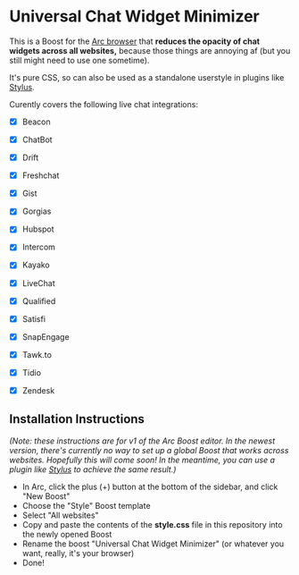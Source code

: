 # Universal Chat Widget Minimizer

This is a Boost for the [Arc browser](https://arc.net/) that **reduces the opacity of chat widgets across all websites,** because those things are annoying af (but you still might need to use one sometime).

It's pure CSS, so can also be used as a standalone userstyle in plugins like [Stylus](https://add0n.com/stylus.html).

Curently covers the following live chat integrations:
- [x] Beacon
- [x] ChatBot
- [x] Drift
- [x] Freshchat
- [x] Gist
- [x] Gorgias
- [x] Hubspot
- [x] Intercom
- [x] Kayako
- [x] LiveChat
- [x] Qualified
- [x] Satisfi
- [x] SnapEngage
- [x] Tawk.to
- [x] Tidio
- [x] Zendesk


## Installation Instructions
*(Note: these instructions are for v1 of the Arc Boost editor. In the newest version, there's currently no way to set up a global Boost that works across websites. Hopefully this will come soon! In the meantime, you can use a plugin like [Stylus](https://add0n.com/stylus.html) to achieve the same result.)*

- In Arc, click the plus (+) button at the bottom of the sidebar, and click "New Boost"
- Choose the "Style" Boost template
- Select "All websites"
- Copy and paste the contents of the **style.css** file in this repository into the newly opened Boost
- Rename the boost "Universal Chat Widget Minimizer" (or whatever you want, really, it's your browser)
- Done!
